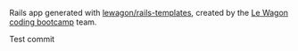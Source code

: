 Rails app generated with [lewagon/rails-templates](https://github.com/lewagon/rails-templates), created by the [Le Wagon coding bootcamp](https://www.lewagon.com) team.


Test commit
